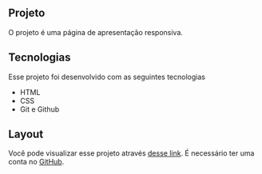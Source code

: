 
## Projeto 
O projeto é uma página de apresentação responsiva. 

## Tecnologias 

Esse projeto foi desenvolvido com as seguintes tecnologias 

- HTML 
- CSS
- Git e Github

## Layout
Você pode visualizar esse projeto através [desse link](https://nlw-spacetime-gabrielferrazdev.vercel.app).
É necessário ter uma conta no [GitHub](https://github.com/).